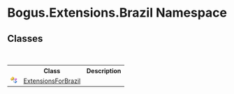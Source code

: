 # Bogus.Extensions.Brazil Namespace

## Classes
&nbsp;<table><tr><th></th><th>Class</th><th>Description</th></tr><tr><td>![Public class](media/pubclass.gif "Public class")</td><td><a href="T_Bogus_Extensions_Brazil_ExtensionsForBrazil">ExtensionsForBrazil</a></td><td /></tr></table>&nbsp;

